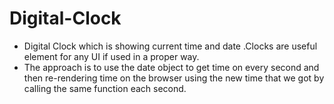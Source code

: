 # Digital-Clock
- Digital Clock which is showing current time and date .Clocks are useful element for any UI if used in a proper way.
- The approach is to use the date object to get time on every second and then re-rendering time on the browser using the new time that we got by calling the same function each second.
